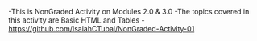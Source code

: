 -This is NonGraded Activity on Modules 2.0 & 3.0 
-The topics covered in this activity are Basic HTML and Tables 
-https://github.com/IsaiahCTubal/NonGraded-Activity-01
